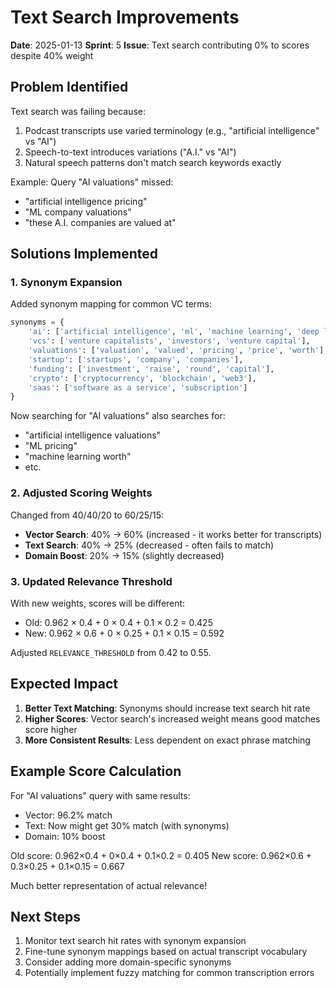 # Text Search Improvements

**Date**: 2025-01-13
**Sprint**: 5
**Issue**: Text search contributing 0% to scores despite 40% weight

## Problem Identified

Text search was failing because:
1. Podcast transcripts use varied terminology (e.g., "artificial intelligence" vs "AI")
2. Speech-to-text introduces variations ("A.I." vs "AI")
3. Natural speech patterns don't match search keywords exactly

Example: Query "AI valuations" missed:
- "artificial intelligence pricing"
- "ML company valuations"
- "these A.I. companies are valued at"

## Solutions Implemented

### 1. Synonym Expansion

Added synonym mapping for common VC terms:
```python
synonyms = {
    'ai': ['artificial intelligence', 'ml', 'machine learning', 'deep learning'],
    'vcs': ['venture capitalists', 'investors', 'venture capital'],
    'valuations': ['valuation', 'valued', 'pricing', 'price', 'worth'],
    'startup': ['startups', 'company', 'companies'],
    'funding': ['investment', 'raise', 'round', 'capital'],
    'crypto': ['cryptocurrency', 'blockchain', 'web3'],
    'saas': ['software as a service', 'subscription']
}
```

Now searching for "AI valuations" also searches for:
- "artificial intelligence valuations"
- "ML pricing"
- "machine learning worth"
- etc.

### 2. Adjusted Scoring Weights

Changed from 40/40/20 to 60/25/15:
- **Vector Search**: 40% → 60% (increased - it works better for transcripts)
- **Text Search**: 40% → 25% (decreased - often fails to match)
- **Domain Boost**: 20% → 15% (slightly decreased)

### 3. Updated Relevance Threshold

With new weights, scores will be different:
- Old: 0.962 × 0.4 + 0 × 0.4 + 0.1 × 0.2 = 0.425
- New: 0.962 × 0.6 + 0 × 0.25 + 0.1 × 0.15 = 0.592

Adjusted `RELEVANCE_THRESHOLD` from 0.42 to 0.55.

## Expected Impact

1. **Better Text Matching**: Synonyms should increase text search hit rate
2. **Higher Scores**: Vector search's increased weight means good matches score higher
3. **More Consistent Results**: Less dependent on exact phrase matching

## Example Score Calculation

For "AI valuations" query with same results:
- Vector: 96.2% match
- Text: Now might get 30% match (with synonyms)
- Domain: 10% boost

Old score: 0.962×0.4 + 0×0.4 + 0.1×0.2 = 0.405
New score: 0.962×0.6 + 0.3×0.25 + 0.1×0.15 = 0.667

Much better representation of actual relevance!

## Next Steps

1. Monitor text search hit rates with synonym expansion
2. Fine-tune synonym mappings based on actual transcript vocabulary
3. Consider adding more domain-specific synonyms
4. Potentially implement fuzzy matching for common transcription errors

